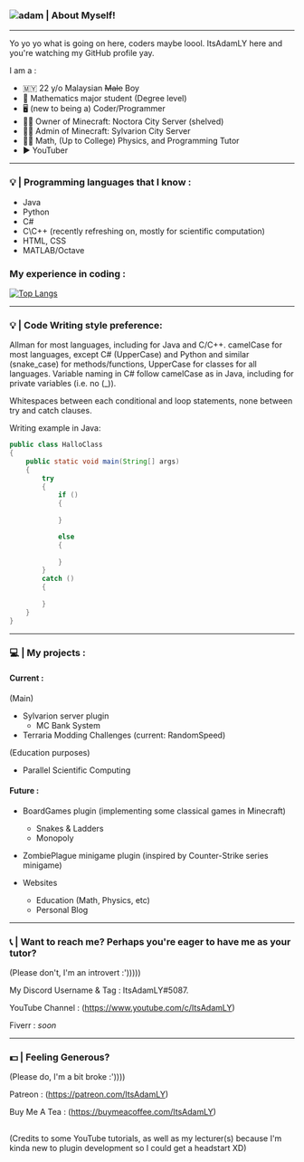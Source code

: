 ### ![adam](https://user-images.githubusercontent.com/84637112/153733153-d83ffa31-ea14-419c-9762-2d1b74228106.jpg)  	| About Myself! 

---------------------------------------------------------------------------------

<!--
**ItsAdamLY/ItsAdamLY** is a ✨ _special_ ✨ repository because its `README.md` (this file) appears on your GitHub profile.

Here are some ideas to get you started:

- 🔭 I’m currently working on ...
- 🌱 I’m currently learning ...
- 👯 I’m looking to collaborate on ...
- 🤔 I’m looking for help with ...
- 💬 Ask me about ...
- 📫 How to reach me: ...
- 😄 Pronouns: ...
- ⚡ Fun fact: ...
-->

Yo yo yo what is going on here, coders maybe loool. ItsAdamLY here and you're watching my GitHub profile yay.

I am a :
- 🇲🇾 22 y/o Malaysian ~~Male~~ Boy
- 🧮 Mathematics major student (Degree level)
- 🖥 (new to being a) Coder/Programmer
- 👨‍💼 Owner of Minecraft: Noctora City Server (shelved)
- 👨‍💼 Admin of Minecraft: Sylvarion City Server
- 👨‍🏫 Math, (Up to College) Physics, and Programming Tutor
- ▶ YouTuber

--------------------------------------------------------------------------------

### 💡 | Programming languages that I know :

- Java
- Python
- C#
- C\C++ (recently refreshing on, mostly for scientific computation)
- HTML, CSS
- MATLAB/Octave

### My experience in coding :

[![Top Langs](https://github-readme-stats.vercel.app/api/top-langs/?username=ItsAdamLY)](https://github.com/anuraghazra/github-readme-stats)

--------------------------------------------------------------------------------

### 💡 | Code Writing style preference:

Allman for most languages, including for Java and C/C++.
camelCase for most languages, except C# (UpperCase) and Python and similar (snake_case) for methods/functions,
UpperCase for classes for all languages. Variable naming in C# follow camelCase as in Java, including for private variables (i.e. no (_)).

Whitespaces between each conditional and loop statements, none between try and catch clauses.

Writing example in Java:

```java
public class HalloClass
{
    public static void main(String[] args)
    {
        try
        {
            if ()
            {
                
            }

            else
            {
                
            }
        }
        catch ()
        {
            
        }
    }
}

```

--------------------------------------------------------------------------------

### 💻 | My projects :

#### Current :

(Main)
- Sylvarion server plugin
  - MC Bank System
- Terraria Modding Challenges (current: RandomSpeed)

(Education purposes)
- Parallel Scientific Computing

#### Future :

- BoardGames plugin (implementing some classical games in Minecraft)
  - Snakes & Ladders
  - Monopoly
 
- ZombiePlague minigame plugin (inspired by Counter-Strike series minigame)
 
- Websites
  - Education (Math, Physics, etc)
  - Personal Blog

--------------------------------------------------------------------------------

### 📞 | Want to reach me? Perhaps you're eager to have me as your tutor? 
(Please don't, I'm an introvert :')))))

My Discord Username & Tag : ItsAdamLY#5087.

YouTube Channel : (https://www.youtube.com/c/ItsAdamLY)

Fiverr : _soon_

--------------------------------------------------------------------------------

### 💵 | Feeling Generous? 
(Please do, I'm a bit broke :'))))


Patreon : (https://patreon.com/ItsAdamLY)

Buy Me A Tea : (https://buymeacoffee.com/ItsAdamLY)


##

(Credits to some YouTube tutorials, as well as my lecturer(s) because I'm kinda new to plugin development so I could get a headstart XD)
